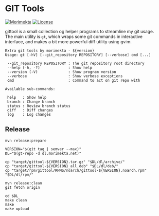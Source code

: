 GIT Tools
=========

[![Morimekta](https://img.shields.io/static/v1?label=morimekta.net&message=gittool&color=informational)](https://morimekta.net/gittool/)
[![License](https://img.shields.io/static/v1?label=license&message=apache%202.0&color=informational)](https://apache.org/licenses/LICENSE-2.0)

gittool is a small collection og helper programs to streamline my git usage.
The main utility is `gt`, which wraps some git commands in interactive
interface, and makes a bit more powerful diff utility using gvim.

```
Extra git tools by morimekta - ${version}
Usage: gt [-hV] [--git_repository REPOSITORY] [--verbose] cmd [...]

 --git_repository REPOSITORY : The git repository root directory
 --help (-h, -?)             : Show help
 --version (-V)              : Show program version
 --verbose                   : Show verbose exceptions
 cmd                         : Command to act on git repo with

Available sub-commands:

 help   : Show help
 branch : Change branch
 status : Review branch status
 diff   : Diff changes
 log    : Log changes
```

## Release

```shell
mvn release:prepare

VERSION="$(git tag | semver --max)"
DL="$(gt-repo -d dl.morimekta.net)"

cp "target/gittool-${VERSION}.tar.gz" "$DL/dl/archive/"
cp "target/gittool-${VERSION}_all.deb" "$DL/dl/deb/"
cp "target/rpm/gittool/RPMS/noarch/gittool-${VERSION}.noarch.rpm" "$DL/dl/rpm/"

mvn release:clean
git fetch origin

cd $DL
make clean
make
make upload
```